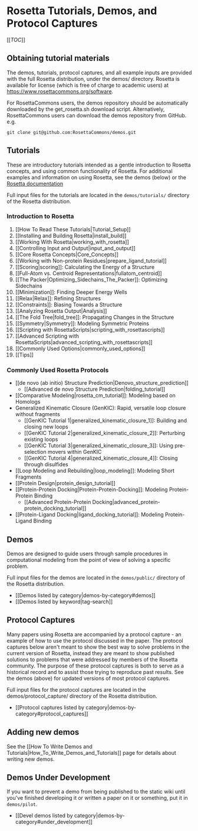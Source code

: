 Rosetta Tutorials, Demos, and Protocol Captures
===============================================

[[_TOC_]]

Obtaining tutorial materials
----------------------------

The demos, tutorials, protocol captures, and all example inputs are provided with the full Rosetta distribution, under the demos/ directory. Rosetta is available for license (which is free of charge to academic users) at <https://www.rosettacommons.org/software>. 

<!--- BEGIN_INTERNAL -->
For RosettaCommons users, the demos repository should be automatically downloaded by the get_rosetta.sh download script. Alternatively, RosettaCommons users can download the demos repository from GitHub. e.g.

    git clone git@github.com:RosettaCommons/demos.git 

<!--- END_INTERNAL -->

Tutorials
---------

These are introductory tutorials intended as a gentle introduction to Rosetta concepts, and using common functionality of Rosetta. For additional examples and information on using Rosetta, see the demos (below) or the [Rosetta documentation](https://www.rosettacommons.org/docs/latest/)

Full input files for the tutorials are located in the `demos/tutorials/` directory of the Rosetta distribution. 

### Introduction to Rosetta

1. [[How To Read These Tutorials|Tutorial_Setup]]
2. [[Installing and Building Rosetta|install_build]]
3. [[Working With Rosetta|working_with_rosetta]]
4. [[Controlling Input and Output|input_and_output]]
5. [[Core Rosetta Concepts|Core_Concepts]]
6. [[Working with Non-protein Residues|prepare_ligand_tutorial]] 
7. [[Scoring|scoring]]: Calculating the Energy of a Structure
8. [[Full-Atom vs. Centroid Representations|fullatom_centroid]]
9. [[The Packer|Optimizing_Sidechains_The_Packer]]: Optimizing Sidechains
10. [[Minimization]]: Finding Deeper Energy Wells
11. [[Relax|Relax]]: Refining Structures
12. [[Constraints]]: Biasing Towards a Structure
13. [[Analyzing Rosetta Output|Analysis]]
14. [[The Fold Tree|fold_tree]]: Propagating Changes in the Structure
15. [[Symmetry|Symmetry]]: Modeling Symmetric Proteins
16. [[Scripting with RosettaScripts|scripting_with_rosettascripts]]
17. [[Advanced Scripting with RosettaScripts|advanced_scripting_with_rosettascripts]]
18. [[Commonly Used Options|commonly_used_options]]
19. [[Tips]]

### Commonly Used Rosetta Protocols

* [[de novo (ab initio) Structure Prediction|Denovo_structure_prediction]]
    * [[Advanced de novo Structure Prediction|folding_tutorial]]
* [[Comparative Modeling|rosetta_cm_tutorial]]: Modeling based on Homologs
* Generalized Kinematic Closure (GenKIC): Rapid, versatile loop closure without fragments
    * [[GenKIC Tutorial 1|generalized_kinematic_closure_1]]: Building and closing new loops
    * [[GenKIC Tutorial 2|generalized_kinematic_closure_2]]: Perturbing existing loops
    * [[GenKIC Tutorial 3|generalized_kinematic_closure_3]]: Using pre-selection movers within GenKIC
    * [[GenKIC Tutorial 4|generalized_kinematic_closure_4]]: Closing through disulfides
* [[Loop Modeling and Rebuilding|loop_modeling]]: Modeling Short Fragments
* [[Protein Design|protein_design_tutorial]]
* [[Protein-Protein Docking|Protein-Protein-Docking]]: Modeling Protein-Protein Binding
    * [[Advanced Protein-Protein Docking|advanced_protein-protein_docking_tutorial]]
* [[Protein-Ligand Docking|ligand_docking_tutorial]]: Modeling Protein-Ligand Binding

Demos
-----

Demos are designed to guide users through sample procedures in computational modeling from the point of view of solving a specific problem. 

Full input files for the demos are located in the `demos/public/` directory of the Rosetta distribution.

* [[Demos listed by category|demos-by-category#demos]]
* [[Demos listed by keyword|tag-search]]

Protocol Captures
-----------------

Many papers using Rosetta are accompanied by a protocol capture - an example of how to use the protocol discussed in the paper. The protocol captures below aren't meant to show the best way to solve problems in the current version of Rosetta, instead they are meant to show published solutions to problems that were addressed by members of the Rosetta community. The purpose of these protocol captures is both to serve as a historical record and to assist those trying to reproduce past results. See the demos (above) for updated versions of most protocol captures.

Full input files for the protocol captures are located in the demos/protocol_capture/ directory of the Rosetta distribution.

* [[Protocol captures listed by category|demos-by-category#protocol_captures]]

<!--- BEGIN_INTERNAL --->

Adding new demos
----------------

See the [[How To Write Demos and Tutorials|How_To_Write_Demos_and_Tutorials]] page for details about
writing new demos.

Demos Under Development
-----------------------

If you want to prevent a demo from being published to the static wiki until you've finished developing it or written a paper on it or something, put it in `demos/pilot`.

* [[Devel demos listed by category|demos-by-category#under_development]]

<!--- END_INTERNAL --->
